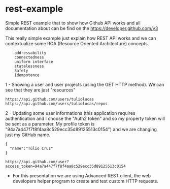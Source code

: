 # rest-example

Simple REST example that to show how Github API works and all documentation about can be find on the https://developer.github.com/v3

This really simple example just explain how REST API works and we can contextualize some ROA (Resource Oriented Architecture) concepts.

        addressability
        connectedness
        uniform interface
        statelessness
        Safety 
        Idempotence

1 - Showing a user and user projects (using the GET HTTP method). We can see that they are just "resources"
    
    https://api.github.com/users/tuliolucas
    https://api.github.com/users/tuliolucas/repos
    
2 - Updating some user informations (this application requires authentication and I choose the "Auth2 token" and so my property token will be sent as a parameter. My profile token is "94a7a447f7f8f4aa8c529ecc35d89125513c0154") and we are changing just my GitHub name.

    {
      "name":"Túlio Cruz"
    }
    
    https://api.github.com/user?access_token=94a7a447f7f8f4aa8c529ecc35d89125513c0154

* For this presentation we are using Advanced REST client, the web developers helper program to create and test custom HTTP requests.
